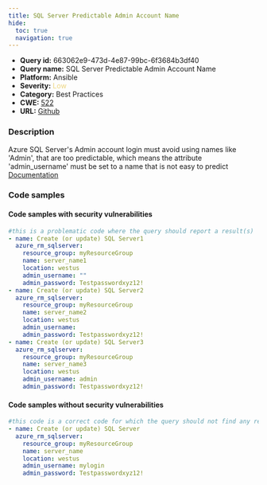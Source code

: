 ```yaml
---
title: SQL Server Predictable Admin Account Name
hide:
  toc: true
  navigation: true
---
```


<style>
  .highlight .hll {
    background-color: #ff171742;
  }
  .md-content {
    max-width: 1100px;
    margin: 0 auto;
  }
</style>

-   **Query id:** 663062e9-473d-4e87-99bc-6f3684b3df40
-   **Query name:** SQL Server Predictable Admin Account Name
-   **Platform:** Ansible
-   **Severity:** <span style="color:#edd57e">Low</span>
-   **Category:** Best Practices
-   **CWE:** <a href="https://cwe.mitre.org/data/definitions/522.html" onclick="newWindowOpenerSafe(event, 'https://cwe.mitre.org/data/definitions/522.html')">522</a>
-   **URL:** [Github](https://github.com/Checkmarx/kics/tree/master/assets/queries/ansible/azure/sql_server_predictable_admin_account_name)

### Description
Azure SQL Server's Admin account login must avoid using names like 'Admin', that are too predictable, which means the attribute 'admin_username' must be set to a name that is not easy to predict<br>
[Documentation](https://docs.ansible.com/ansible/latest/collections/azure/azcollection/azure_rm_sqlserver_module.html)

### Code samples
#### Code samples with security vulnerabilities
```yaml title="Positive test num. 1 - yaml file" hl_lines="21 14 7"
#this is a problematic code where the query should report a result(s)
- name: Create (or update) SQL Server1
  azure_rm_sqlserver:
    resource_group: myResourceGroup
    name: server_name1
    location: westus
    admin_username: ""
    admin_password: Testpasswordxyz12!
- name: Create (or update) SQL Server2
  azure_rm_sqlserver:
    resource_group: myResourceGroup
    name: server_name2
    location: westus
    admin_username:
    admin_password: Testpasswordxyz12!
- name: Create (or update) SQL Server3
  azure_rm_sqlserver:
    resource_group: myResourceGroup
    name: server_name3
    location: westus
    admin_username: admin
    admin_password: Testpasswordxyz12!

```


#### Code samples without security vulnerabilities
```yaml title="Negative test num. 1 - yaml file"
#this code is a correct code for which the query should not find any result
- name: Create (or update) SQL Server
  azure_rm_sqlserver:
    resource_group: myResourceGroup
    name: server_name
    location: westus
    admin_username: mylogin
    admin_password: Testpasswordxyz12!

```
